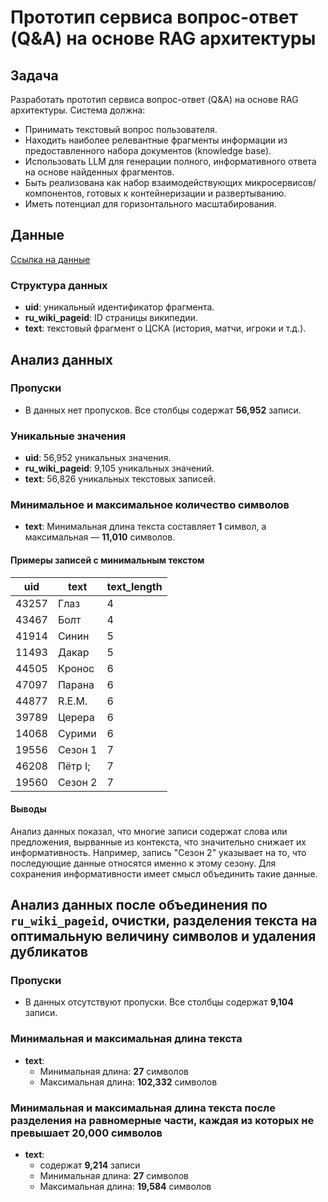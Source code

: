 # Прототип сервиса вопрос-ответ (Q&A) на основе RAG архитектуры

## Задача

Разработать прототип сервиса вопрос-ответ (Q&A) на основе RAG архитектуры. Система должна:

- Принимать текстовый вопрос пользователя.
- Находить наиболее релевантные фрагменты информации из предоставленного набора документов (knowledge base).
- Использовать LLM для генерации полного, информативного ответа на основе найденных фрагментов.
- Быть реализована как набор взаимодействующих микросервисов/компонентов, готовых к контейнеризации и развертыванию.
- Иметь потенциал для горизонтального масштабирования.

## Данные

[Ссылка на данные](https://raw.githubusercontent.com/vladislavneon/RuBQ/refs/heads/master/RuBQ_2.0/RuBQ_2.0_paragraphs.json)

### Структура данных

- **uid**: уникальный идентификатор фрагмента.
- **ru_wiki_pageid**: ID страницы википедии.
- **text**: текстовый фрагмент о ЦСКА (история, матчи, игроки и т.д.). 

## Анализ данных

### Пропуски
- В данных нет пропусков. Все столбцы содержат **56,952** записи.

### Уникальные значения
- **uid**: 56,952 уникальных значения.
- **ru_wiki_pageid**: 9,105 уникальных значений.
- **text**: 56,826 уникальных текстовых записей.

### Минимальное и максимальное количество символов
- **text**: Минимальная длина текста составляет **1** символ, а максимальная — **11,010** символов.

#### Примеры записей с минимальным текстом

| uid    | text | text_length |
|--------|------|-------------|
| 43257  | Глаз | 4           |
| 43467  | Болт | 4           |
| 41914  | Синин| 5           |
| 11493  | Дакар| 5           |
| 44505  | Кронос| 6          |
| 47097  | Парана| 6          |
| 44877  | R.E.M.| 6          |
| 39789  | Церера| 6          |
| 14068  | Сурими| 6          |
| 19556  | Сезон 1| 7         |
| 46208  | Пётр I;| 7         |
| 19560  | Сезон 2| 7         |

#### Выводы

Анализ данных показал, что многие записи содержат слова или предложения, вырванные из контекста, что значительно снижает их информативность. Например, запись "Сезон 2" указывает на то, что последующие данные относятся именно к этому сезону. Для сохранения информативности имеет смысл объединить такие данные.

## Анализ данных после объединения по `ru_wiki_pageid`, очистки, разделения текста на оптимальную величину символов и удаления дубликатов

### Пропуски
- В данных отсутствуют пропуски. Все столбцы содержат **9,104** записи.

### Минимальная и максимальная длина текста
- **text**: 
  - Минимальная длина: **27** символов
  - Максимальная длина: **102,332** символов

### Минимальная и максимальная длина текста после разделения на равномерные части, каждая из которых не превышает 20,000 символов
- **text**:
  - содержат **9,214** записи
  - Минимальная длина: **27** символов
  - Максимальная длина: **19,584** символов
